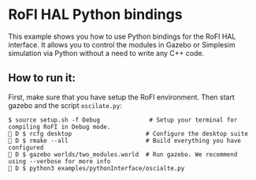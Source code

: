 # RoFI HAL Python bindings

This example shows you how to use Python bindings for the RoFI HAL interface. It
allows you to control the modules in Gazebo or Simplesim simulation via Python
without a need to write any C++ code.

## How to run it:

First, make sure that you have setup the RoFI environment. Then start gazebo and
the script `oscilate.py`:

```
$ source setup.sh -f Debug              # Setup your terminal for compiling RoFI in Debug mode.
🤖 D $ rcfg desktop                     # Configure the desktop suite
🤖 D $ rmake --all                      # Build everything you have configured
🤖 D $ gazebo worlds/two_modules.world  # Run gazebo. We recommend using --verbose for more info
🤖 D $ python3 examples/pythonInterface/oscialte.py
```